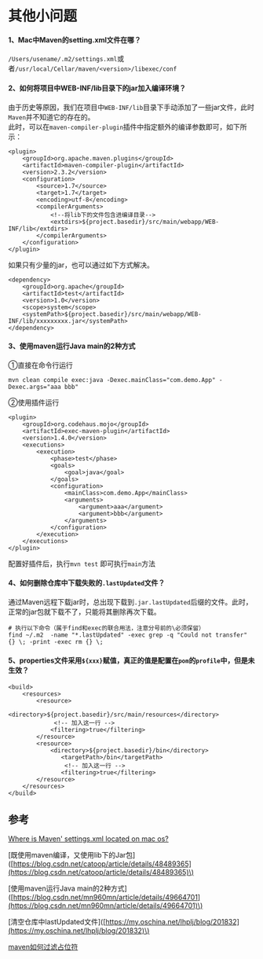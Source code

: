 # 其他小问题

#### 1、Mac中Maven的setting.xml文件在哪？

`/Users/usename/.m2/settings.xml`或者`/usr/local/Cellar/maven/<version>/libexec/conf`

#### 2、如何将项目中WEB-INF/lib目录下的jar加入编译环境？

由于历史等原因，我们在项目中`WEB-INF/lib`目录下手动添加了一些jar文件，此时`Maven`并不知道它的存在的。  
此时，可以在`maven-compiler-plugin`插件中指定额外的编译参数即可，如下所示：

```text
<plugin>
    <groupId>org.apache.maven.plugins</groupId>
    <artifactId>maven-compiler-plugin</artifactId>
    <version>2.3.2</version>
    <configuration>
        <source>1.7</source>
        <target>1.7</target>
        <encoding>utf-8</encoding>
        <compilerArguments>
            <!--将lib下的文件包含进编译目录-->
            <extdirs>${project.basedir}/src/main/webapp/WEB-INF/lib</extdirs>
        </compilerArguments>
    </configuration>
</plugin>
```

如果只有少量的jar，也可以通过如下方式解决。

```text
<dependency> 
    <groupId>org.apache</groupId> 
    <artifactId>test</artifactId> 
    <version>1.0</version> 
    <scope>system</scope> 
    <systemPath>${project.basedir}/src/main/webapp/WEB-INF/lib/xxxxxxxxx.jar</systemPath> 
</dependency> 
```

#### 3、使用maven运行Java main的2种方式

①直接在命令行运行

```text
mvn clean compile exec:java -Dexec.mainClass="com.demo.App" -Dexec.args="aaa bbb"  
```

②使用插件运行

```text
<plugin>
	<groupId>org.codehaus.mojo</groupId>
	<artifactId>exec-maven-plugin</artifactId>
	<version>1.4.0</version>
	<executions>
		<execution>
			<phase>test</phase>
			<goals>
				<goal>java</goal>
			</goals>
			<configuration>
				<mainClass>com.demo.App</mainClass>
				<arguments>
					<argument>aaa</argument>
					<argument>bbb</argument>
				</arguments>
			</configuration>
		</execution>
	</executions>
</plugin>
```

配置好插件后，执行`mvn test` 即可执行`main`方法

#### 4、如何删除仓库中下载失败的`.lastUpdated`文件？

通过Maven远程下载jar时，总出现下载到`.jar.lastUpdated`后缀的文件。此时，正常的jar包就下载不了，只能将其删除再次下载。

```text
# 执行以下命令（属于find和exec的联合用法，注意分号前的\必须保留）
find ~/.m2  -name "*.lastUpdated" -exec grep -q "Could not transfer" {} \; -print -exec rm {} \;
```

#### 5、properties文件采用`${xxx}`赋值，真正的值是配置在`pom`的`profile`中，但是未生效？

```text
<build>        
    <resources>            
        <resource>   
              <directory>${project.basedir}/src/main/resources</directory>      
             <!-- 加入这一行 -->
            <filtering>true</filtering>   
        </resource>        
        <resource>        
            <directory>${project.basedir}/bin</directory> 
               <targetPath>/bin</targetPath>   
                <!-- 加入这一行 -->             
               <filtering>true</filtering>            
        </resource>        
    </resources>    
</build>
```







## 参考

[Where is Maven' settings.xml located on mac os?](https://stackoverflow.com/questions/3792842/where-is-maven-settings-xml-located-on-mac-os)

\[既使用maven编译，又使用lib下的Jar包\]\([https://blog.csdn.net/catoop/article/details/48489365](https://blog.csdn.net/catoop/article/details/48489365)\)

\[使用maven运行Java main的2种方式\]\([https://blog.csdn.net/mn960mn/article/details/49664701](https://blog.csdn.net/mn960mn/article/details/49664701)\)

\[清空仓库中lastUpdated文件\]\([https://my.oschina.net/lhplj/blog/201832](https://my.oschina.net/lhplj/blog/201832)\)

[maven如何过滤占位符](http://www.cnblogs.com/xiohao/p/5080327.html)

  



